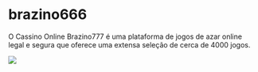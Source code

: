 # brazino666
O Cassino Online Brazino777 é uma plataforma de jogos de azar online legal e segura que oferece uma extensa seleção de cerca de 4000 jogos.

![](https://media.tenor.com/AvPqyreIUaoAAAAC/brazino-jogo-da-galera.gif)
